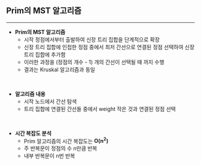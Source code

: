 Prim의 MST 알고리즘
---
<hr>

* __Prim의 MST 알고리즘__
    * 시작 정점에서부터 출발하여 신장 트리 집합을 단계적으로 확장
    * 신장 트리 집합에 인접한 정점 중에서 최저 간선으로 연결된 정점 선택하여 신장 트리 집합에 추가함
    * 이러한 과정을 (정점의 개수 - 1) 개의 간선이 선택될 때 까지 수행
    * 결과는 Kruskal 알고리즘과 동일
<br>

* __알고리즘 내용__
    * 시작 노드에서 간선 탐색
    * 트리 집합에 연결된 간선들 중에서 weight 작은 것과 연결된 정점 선택
<br>

* __시간 복잡도 분석__
    * Prim 알고리즘의 시간 복잡도는 __O(n<sup>2</sup>)__
    * 주 반복문이 정점의 수 n만큼 반복
    * 내부 반복문이 n번 반복